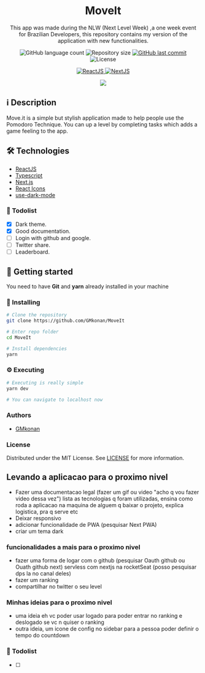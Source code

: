 <h1 align="center">
MoveIt
</h1>
<p align="center">
This app was made during the NLW (Next Level Week) ,a one week event for Brazilian Developers, this repository contains my version of the application with new functionalities.
</p>

<p align="center">

  <img alt="GitHub language count" src="https://img.shields.io/github/languages/count/GMkonan/MoveIt">

  <img alt="Repository size" src="https://img.shields.io/github/repo-size/GMkonan/MoveIt">

  <a href="https://github.com/GMkonan/MoveIt/commits/master">
      <img alt="GitHub last commit" src="https://img.shields.io/github/last-commit/GMkonan/MoveIt?color=blue">
  </a>

  <img alt="License" src="https://img.shields.io/badge/license-MIT-brightgreen?color=blue">
</p>

<p align="center">

  <a target="_blank" href="https://reactjs.org/">
    <img alt="ReactJS" src="https://img.shields.io/static/v1?color=blue&label=React&message=JS&?style=plastic&logo=React">
  </a>

  <a target="_blank" href="https://nextjs.org/">
      <img alt="NextJS" src="https://img.shields.io/static/v1?color=white&label=Next&message=JS&?style=plastic&logo=Next.js">
  </a>
</p>

<p align="center">
  <img src="/moveit.png">
</p>

## :information_source: Description
Move.it is a simple but stylish application made to help people use the Pomodoro Technique. You
can up a level by completing tasks which adds a game feeling to the app.
## 🛠 Technologies
- [ReactJS](https://pt-br.reactjs.org)
- [Typescript](https://typescriptlang.org/)
- [Next.js](https://nextjs.org/)
- [React Icons](https://react-icons.github.io/react-icons/)
- [use-dark-mode](https://github.com/donavon/use-dark-mode)

### 📝 Todolist
- [x] Dark theme.
- [x] Good documentation.
- [ ] Login with github and google.
- [ ] Twitter share.
- [ ] Leaderboard.
## 🚀 Getting started

You need to have **Git** and **yarn** already installed in your machine
### 🔧 Installing
```bash
# Clone the repository
git clone https://github.com/GMkonan/MoveIt

# Enter repo folder
cd MoveIt

# Install dependencies
yarn
```
### ⚙ Executing
```bash
# Executing is really simple
yarn dev

# You can navigate to localhost now
```

### Authors
- [GMkonan](https://www.linkedin.com/in/gmkonan/)
### License
Distributed under the MIT License. See [LICENSE](https://opensource.org/licenses/MIT) for more information.

## Levando a aplicacao para o proximo nivel
-  Fazer uma documentacao legal (fazer um gif ou video "acho q vou fazer video dessa vez") lista as tecnologias q foram utilizadas, ensina como roda a aplicacao na maquina de alguem q baixar o projeto, explica logistica, pra q serve etc
- Deixar responsivo
- adicionar funcionalidade de PWA (pesquisar Next PWA)
- criar um tema dark

### funcionalidades a mais para o proximo nivel
- fazer uma forma de logar com o github (pesquisar Oauth github ou Ouath github next) servless com nextjs na rocketSeat (posso pesquisar dps la no canal deles)
- fazer um ranking 
- compartilhar no twitter o seu level

### Minhas ideias para o proximo nivel
- uma ideia eh vc poder usar logado para poder entrar no ranking e deslogado se vc n quiser o ranking
- outra ideia, um icone de config no sidebar para a pessoa poder definir o tempo do countdown
### 📝 Todolist
- [ ] 